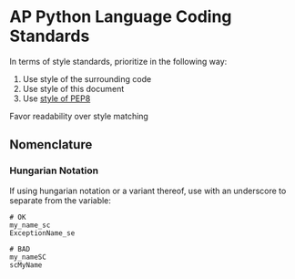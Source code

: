 # AP Python Language Coding Standards

In terms of style standards, prioritize in the following way:
1. Use style of the surrounding code
2. Use style of this document
3. Use [style of PEP8](https://www.python.org/dev/peps/pep-0008/)

Favor readability over style matching

## Nomenclature
### Hungarian Notation
If using hungarian notation or a variant thereof, use with an underscore to separate from the variable:
```
# OK
my_name_sc
ExceptionName_se

# BAD
my_nameSC
scMyName
```
